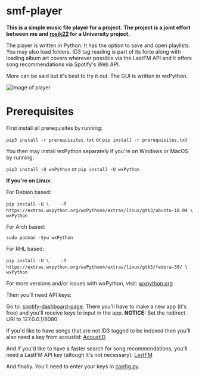 # smf-player

**This is a simple music file player for a project.**
**The project is a joint effort between me and [rosik22](https://www.github.com/rosik22 "rosik22") for a University project.**

The player is written in Python. It has the option to save and open playlists. You may also load folders.
ID3 tag reading is part of its forte along with loading album art covers wherever possible via the LastFM API and it offers 
song recommendations via Spotify's Web API.

More can be said but it's best to try it out. The GUI is written in wxPython.



![Image of player](https://github.com/roterabe/smf-player/blob/master/example.png)



# Prerequisites

First install all prerequisites by running:

`pip3 install -r prerequisites.txt` or `pip install -r prerequisites.txt`

You then may install wxPython separately if you're on Windows or MacOS by running:

`pip3 install -U wxPython` or `pip install -U wxPython`

**If you're on Linux:**

For Debian based:

`pip install -U \`
`    -f https://extras.wxpython.org/wxPython4/extras/linux/gtk3/ubuntu-18.04 \`
`    wxPython`

For Arch based:

`sudo pacman -Syu wxPython`

For RHL based:

`pip install -U \`
`    -f https://extras.wxpython.org/wxPython4/extras/linux/gtk3/fedora-30/ \`
`    wxPython`

For more versions and/or issues with wxPython, visit: [wxpython.org](https://wxpython.org/pages/downloads/)

Then you'll need API keys:

Go to: [spotify-dashboard-page](https://developer.spotify.com/dashboard/applications). There you'll have to make a new app (it's free) and you'll receive keys to input in the app. **NOTICE:** Set the redirect URI to 127.0.0.1/8080

If you'd like to have songs that are not ID3 tagged to be indexed then you'll also need a key from acoustid: [AcoustID](https://acoustid.org/login?return_url=https%3A%2F%2Facoustid.org%2Fnew-application)

And if you'd like to have a faster search for song recommendations, you'll need a LastFM API key (altough it's not necessary): [LastFM](https://secure.last.fm/login?next=/api/account/create)

And finally. You'll need to enter your keys in [config.py](src/config.py).
